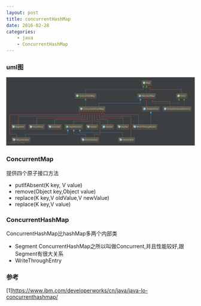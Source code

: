 ```yaml
---
layout: post
title: concurrentHashMap
date: 2016-02-28
categories:
    - java
    - ConcurrentHashMap
---
```


### uml图

![concurrentHashMap](/images/java/concurrentHashMap.png)

### ConcurrentMap

提供四个原子接口方法

*   putIfAbsent(K key, V value)
*   remove(Object key,Object value)
*   replace(K key,V oldValue,V newValue)
*   replace(K key,V value)

### ConcurrentHashMap

ConcurrentHashMap比hashMap多两个内部类

*   Segment ConcurrentHashMap之所以叫做Concurrent,并且性能较好,跟Segment有很大关系
*   WriteThroughEntry

### 参考

[1]<https://www.ibm.com/developerworks/cn/java/java-lo-concurrenthashmap/>
